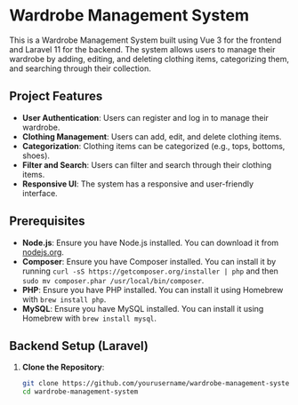 # Wardrobe Management System

This is a Wardrobe Management System built using Vue 3 for the frontend and Laravel 11 for the backend. The system allows users to manage their wardrobe by adding, editing, and deleting clothing items, categorizing them, and searching through their collection.

## Project Features

- **User Authentication**: Users can register and log in to manage their wardrobe.
- **Clothing Management**: Users can add, edit, and delete clothing items.
- **Categorization**: Clothing items can be categorized (e.g., tops, bottoms, shoes).
- **Filter and Search**: Users can filter and search through their clothing items.
- **Responsive UI**: The system has a responsive and user-friendly interface.

## Prerequisites

- **Node.js**: Ensure you have Node.js installed. You can download it from [nodejs.org](https://nodejs.org/).
- **Composer**: Ensure you have Composer installed. You can install it by running `curl -sS https://getcomposer.org/installer | php` and then `sudo mv composer.phar /usr/local/bin/composer`.
- **PHP**: Ensure you have PHP installed. You can install it using Homebrew with `brew install php`.
- **MySQL**: Ensure you have MySQL installed. You can install it using Homebrew with `brew install mysql`.

## Backend Setup (Laravel)

1. **Clone the Repository**:
   ```bash
   git clone https://github.com/yourusername/wardrobe-management-system.git
   cd wardrobe-management-system


